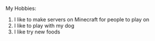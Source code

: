 My Hobbies:

1. I like to make servers on Minecraft for people to play on
2. I like to play with my dog
3. I like try new foods
